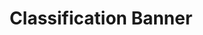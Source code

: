 ---
title: Classification Banner
layout: page-pattern
overview: pattern-library/classification-banner/design/overview.md
design: pattern-library/classification-banner/design/design.md
code_html: 
code_angular: 
url-js-extra: 
impl_jquery: 
impl_angular: 
impl_react: 
impl_ng: 
---